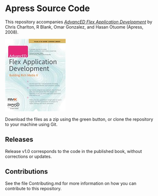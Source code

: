 # Apress Source Code

This repository accompanies [*AdvancED Flex Application Development*](http://www.apress.com/9781590598962) by Chris Charlton, R Blank, Omar Gonzalez, and Hasan Otuome (Apress, 2008).

![Cover image](9781590598962.jpg)

Download the files as a zip using the green button, or clone the repository to your machine using Git.

## Releases

Release v1.0 corresponds to the code in the published book, without corrections or updates.

## Contributions

See the file Contributing.md for more information on how you can contribute to this repository.
